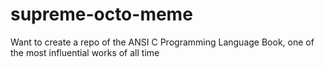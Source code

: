 # supreme-octo-meme
Want to create a repo of the ANSI C Programming Language Book, one of the most influential works of all time
